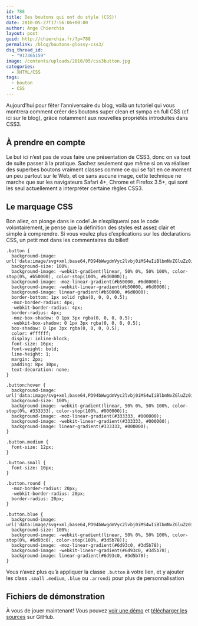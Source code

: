 ```yaml
---
id: 788
title: Des boutons qui ont du style (CSS)!
date: 2010-05-27T17:56:06+00:00
author: Ange Chierchia
layout: post
guid: http://chierchia.fr/?p=788
permalink: /blog/boutons-glossy-css3/
dsq_thread_id:
  - "917365159"
image: /contents/uploads/2010/05/css3button.jpg
categories:
  - XHTML/CSS
tags:
  - bouton
  - CSS
---
```

Aujourd&rsquo;hui pour fêter l&rsquo;anniversaire du blog, voilà un tutoriel qui vous montrera comment créer des boutons super clean et sympa en full CSS (cf. ici sur le blog), grâce notamment aux nouvelles propriétés introduites dans CSS3.<!--more-->

## À prendre en compte

Le but ici n&rsquo;est pas de vous faire une présentation de CSS3, donc on va tout de suite passer à la pratique. Sachez seulement que même si on va réaliser des superbes boutons vraiment classes comme ce qui se fait en ce moment un peu partout sur le Web, et ce sans aucune image, cette technique ne marche que sur les navigateurs Safari 4+, Chrome et Firefox 3.5+, qui sont les seul actuellement a interpréter certaine règles CSS3.

## Le marquage CSS

Bon allez, on plonge dans le code! Je n&rsquo;expliquerai pas le code volontairement, je pense que la définition des styles est assez clair et simple à comprendre. Si vous voulez plus d&rsquo;explications sur les déclarations CSS, un petit mot dans les commentaires du billet!


    .button {
      background-image: url('data:image/svg+xml;base64,PD94bWwgdmVyc2lvbj0iMS4wIiBlbmNvZGluZz0idXRmLTgiPz4gPHN2ZyB2ZXJzaW9uPSIxLjEiIHhtbG5zPSJodHRwOi8vd3d3LnczLm9yZy8yMDAwL3N2ZyI+PGRlZnM+PGxpbmVhckdyYWRpZW50IGlkPSJncmFkIiBncmFkaWVudFVuaXRzPSJvYmplY3RCb3VuZGluZ0JveCIgeDE9IjAuNSIgeTE9IjAuMCIgeDI9IjAuNSIgeTI9IjEuMCI+PHN0b3Agb2Zmc2V0PSIwJSIgc3RvcC1jb2xvcj0iI2I1MDAwMCIvPjxzdG9wIG9mZnNldD0iMTAwJSIgc3RvcC1jb2xvcj0iIzZkMDAwMCIvPjwvbGluZWFyR3JhZGllbnQ+PC9kZWZzPjxyZWN0IHg9IjAiIHk9IjAiIHdpZHRoPSIxMDAlIiBoZWlnaHQ9IjEwMCUiIGZpbGw9InVybCgjZ3JhZCkiIC8+PC9zdmc+IA==');
      background-size: 100%;
      background-image: -webkit-gradient(linear, 50% 0%, 50% 100%, color-stop(0%, #b50000), color-stop(100%, #6d0000));
      background-image: -moz-linear-gradient(#b50000, #6d0000);
      background-image: -webkit-linear-gradient(#b50000, #6d0000);
      background-image: linear-gradient(#b50000, #6d0000);
      border-bottom: 1px solid rgba(0, 0, 0, 0.5);
      -moz-border-radius: 4px;
      -webkit-border-radius: 4px;
      border-radius: 4px;
      -moz-box-shadow: 0 1px 3px rgba(0, 0, 0, 0.5);
      -webkit-box-shadow: 0 1px 3px rgba(0, 0, 0, 0.5);
      box-shadow: 0 1px 3px rgba(0, 0, 0, 0.5);
      color: #ffffff;
      display: inline-block;
      font-size: 16px;
      font-weight: bold;
      line-height: 1;
      margin: 2px;
      padding: 8px 10px;
      text-decoration: none;
    }

    .button:hover {
      background-image: url('data:image/svg+xml;base64,PD94bWwgdmVyc2lvbj0iMS4wIiBlbmNvZGluZz0idXRmLTgiPz4gPHN2ZyB2ZXJzaW9uPSIxLjEiIHhtbG5zPSJodHRwOi8vd3d3LnczLm9yZy8yMDAwL3N2ZyI+PGRlZnM+PGxpbmVhckdyYWRpZW50IGlkPSJncmFkIiBncmFkaWVudFVuaXRzPSJvYmplY3RCb3VuZGluZ0JveCIgeDE9IjAuNSIgeTE9IjAuMCIgeDI9IjAuNSIgeTI9IjEuMCI+PHN0b3Agb2Zmc2V0PSIwJSIgc3RvcC1jb2xvcj0iIzMzMzMzMyIvPjxzdG9wIG9mZnNldD0iMTAwJSIgc3RvcC1jb2xvcj0iIzAwMDAwMCIvPjwvbGluZWFyR3JhZGllbnQ+PC9kZWZzPjxyZWN0IHg9IjAiIHk9IjAiIHdpZHRoPSIxMDAlIiBoZWlnaHQ9IjEwMCUiIGZpbGw9InVybCgjZ3JhZCkiIC8+PC9zdmc+IA==');
      background-size: 100%;
      background-image: -webkit-gradient(linear, 50% 0%, 50% 100%, color-stop(0%, #333333), color-stop(100%, #000000));
      background-image: -moz-linear-gradient(#333333, #000000);
      background-image: -webkit-linear-gradient(#333333, #000000);
      background-image: linear-gradient(#333333, #000000);
    }

    .button.medium {
      font-size: 12px;
    }

    .button.small {
      font-size: 10px;
    }

    .button.round {
      -moz-border-radius: 20px;
      -webkit-border-radius: 20px;
      border-radius: 20px;
    }

    .button.blue {
      background-image: url('data:image/svg+xml;base64,PD94bWwgdmVyc2lvbj0iMS4wIiBlbmNvZGluZz0idXRmLTgiPz4gPHN2ZyB2ZXJzaW9uPSIxLjEiIHhtbG5zPSJodHRwOi8vd3d3LnczLm9yZy8yMDAwL3N2ZyI+PGRlZnM+PGxpbmVhckdyYWRpZW50IGlkPSJncmFkIiBncmFkaWVudFVuaXRzPSJvYmplY3RCb3VuZGluZ0JveCIgeDE9IjAuNSIgeTE9IjAuMCIgeDI9IjAuNSIgeTI9IjEuMCI+PHN0b3Agb2Zmc2V0PSIwJSIgc3RvcC1jb2xvcj0iIzZkOTNjMCIvPjxzdG9wIG9mZnNldD0iMTAwJSIgc3RvcC1jb2xvcj0iIzNkNWI3OCIvPjwvbGluZWFyR3JhZGllbnQ+PC9kZWZzPjxyZWN0IHg9IjAiIHk9IjAiIHdpZHRoPSIxMDAlIiBoZWlnaHQ9IjEwMCUiIGZpbGw9InVybCgjZ3JhZCkiIC8+PC9zdmc+IA==');
      background-size: 100%;
      background-image: -webkit-gradient(linear, 50% 0%, 50% 100%, color-stop(0%, #6d93c0), color-stop(100%, #3d5b78));
      background-image: -moz-linear-gradient(#6d93c0, #3d5b78);
      background-image: -webkit-linear-gradient(#6d93c0, #3d5b78);
      background-image: linear-gradient(#6d93c0, #3d5b78);
    }


Vous n&rsquo;avez plus qu&rsquo;à appliquer la classe `.button` à votre lien, et y ajouter les class `.small` `.medium`, `.blue` ou `.arrondi` pour plus de personnalisation

## Fichiers de démonstration

À vous de jouer maintenant! Vous pouvez [voir une démo](https://nighcrawl.github.io/css3-buttons) et [télécharger les sources](https://github.com/nighcrawl/css3-buttons) sur GitHub.